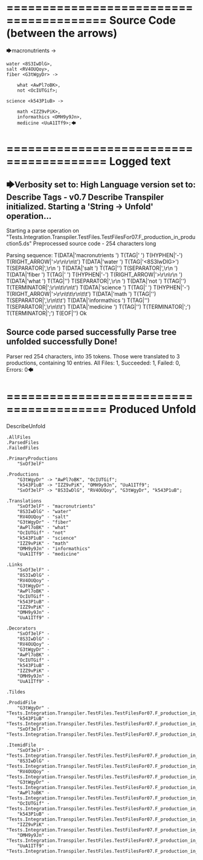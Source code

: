 ========================================
Source Code (between the arrows)
========================================

🡆macronutrients <SxOf3elF> ->

	water <8S3IwDlG>,
    salt <RV4OUQoy>,
    fiber <G3tWgyDr> ->

        what <AwPl7oBK>,
        not <OcIUTGif>;
	
	science <k543P1uB> ->
		
		math <IZZ9vPiK>,
		informathics <OMH9y9Jn>,
		medicine <UuA1ITf9>;🡄

========================================
Logged text
========================================

🡆Verbosity set to: High
Language version set to: Describe Tags - v0.7
Describe Transpiler initialized.
Starting a 'String -> Unfold' operation...
------------------------
Starting a parse operation on "Tests.Integration.Transpiler.TestFiles.TestFilesFor07.F_production_in_production5.ds"
Preprocessed source code - 254 characters long

Parsing sequence: T(DATA|'macronutrients ') T(TAG|'<SxOf3elF> ') T(HYPHEN|'-') T(RIGHT_ARROW|'>\r\n\r\n\t') T(DATA|'water ') T(TAG|'<8S3IwDlG>') T(SEPARATOR|',\r\n    ') T(DATA|'salt ') T(TAG|'<RV4OUQoy>') T(SEPARATOR|',\r\n    ') T(DATA|'fiber ') T(TAG|'<G3tWgyDr> ') T(HYPHEN|'-') T(RIGHT_ARROW|'>\r\n\r\n        ') T(DATA|'what ') T(TAG|'<AwPl7oBK>') T(SEPARATOR|',\r\n        ') T(DATA|'not ') T(TAG|'<OcIUTGif>') T(TERMINATOR|';\r\n\t\r\n\t') T(DATA|'science ') T(TAG|'<k543P1uB> ') T(HYPHEN|'-') T(RIGHT_ARROW|'>\r\n\t\t\r\n\t\t') T(DATA|'math ') T(TAG|'<IZZ9vPiK>') T(SEPARATOR|',\r\n\t\t') T(DATA|'informathics ') T(TAG|'<OMH9y9Jn>') T(SEPARATOR|',\r\n\t\t') T(DATA|'medicine ') T(TAG|'<UuA1ITf9>') T(TERMINATOR|';') T(TERMINATOR|';') T(EOF|'<EOF>') Ok

Source code parsed successfully
Parse tree unfolded successfully
Done!
------------------------
Parser red 254 characters, into 35 tokens.
Those were translated to 3 productions, containing 10 entries.
All Files: 1, Succeeded: 1, Failed: 0, Errors: 0🡄

========================================
Produced Unfold
========================================

DescribeUnfold

    .AllFiles
    .ParsedFiles
    .FailedFiles

    .PrimaryProductions
        "SxOf3elF" 

    .Productions
        "G3tWgyDr" -> "AwPl7oBK", "OcIUTGif";
        "k543P1uB" -> "IZZ9vPiK", "OMH9y9Jn", "UuA1ITf9";
        "SxOf3elF" -> "8S3IwDlG", "RV4OUQoy", "G3tWgyDr", "k543P1uB";

    .Translations
        "SxOf3elF" - "macronutrients"
        "8S3IwDlG" - "water"
        "RV4OUQoy" - "salt"
        "G3tWgyDr" - "fiber"
        "AwPl7oBK" - "what"
        "OcIUTGif" - "not"
        "k543P1uB" - "science"
        "IZZ9vPiK" - "math"
        "OMH9y9Jn" - "informathics"
        "UuA1ITf9" - "medicine"

    .Links
        "SxOf3elF" - 
        "8S3IwDlG" - 
        "RV4OUQoy" - 
        "G3tWgyDr" - 
        "AwPl7oBK" - 
        "OcIUTGif" - 
        "k543P1uB" - 
        "IZZ9vPiK" - 
        "OMH9y9Jn" - 
        "UuA1ITf9" - 

    .Decorators
        "SxOf3elF" - 
        "8S3IwDlG" - 
        "RV4OUQoy" - 
        "G3tWgyDr" - 
        "AwPl7oBK" - 
        "OcIUTGif" - 
        "k543P1uB" - 
        "IZZ9vPiK" - 
        "OMH9y9Jn" - 
        "UuA1ITf9" - 

    .Tildes

    .ProdidFile
        "G3tWgyDr" - "Tests.Integration.Transpiler.TestFiles.TestFilesFor07.F_production_in_production5.ds"
        "k543P1uB" - "Tests.Integration.Transpiler.TestFiles.TestFilesFor07.F_production_in_production5.ds"
        "SxOf3elF" - "Tests.Integration.Transpiler.TestFiles.TestFilesFor07.F_production_in_production5.ds"

    .ItemidFile
        "SxOf3elF" - "Tests.Integration.Transpiler.TestFiles.TestFilesFor07.F_production_in_production5.ds"
        "8S3IwDlG" - "Tests.Integration.Transpiler.TestFiles.TestFilesFor07.F_production_in_production5.ds"
        "RV4OUQoy" - "Tests.Integration.Transpiler.TestFiles.TestFilesFor07.F_production_in_production5.ds"
        "G3tWgyDr" - "Tests.Integration.Transpiler.TestFiles.TestFilesFor07.F_production_in_production5.ds"
        "AwPl7oBK" - "Tests.Integration.Transpiler.TestFiles.TestFilesFor07.F_production_in_production5.ds"
        "OcIUTGif" - "Tests.Integration.Transpiler.TestFiles.TestFilesFor07.F_production_in_production5.ds"
        "k543P1uB" - "Tests.Integration.Transpiler.TestFiles.TestFilesFor07.F_production_in_production5.ds"
        "IZZ9vPiK" - "Tests.Integration.Transpiler.TestFiles.TestFilesFor07.F_production_in_production5.ds"
        "OMH9y9Jn" - "Tests.Integration.Transpiler.TestFiles.TestFilesFor07.F_production_in_production5.ds"
        "UuA1ITf9" - "Tests.Integration.Transpiler.TestFiles.TestFilesFor07.F_production_in_production5.ds"

